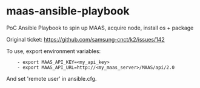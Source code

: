 # maas-ansible-playbook
PoC Ansible Playbook to spin up MAAS, acquire node, install os + package

Original ticket: https://github.com/samsung-cnct/k2/issues/142

To use, export environment variables:

        - export MAAS_API_KEY=<my_api_key>
        - export MAAS_API_URL=http://<my_maas_server>/MAAS/api/2.0

And set 'remote user' in ansible.cfg.